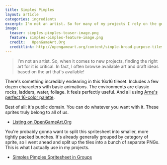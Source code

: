 ```yaml
---
title: Simples Pimples
layout: article
categories: ingredients
excerpt: I'm not an artist. So for many of my projects I rely on the generosity of others. Here's a fantastic tileset to grab onto.
image:
  teaser: simples-pimples-teaser-image.png
  feature: simples-pimples-feature-image.png
  credit: 	OpenGameArt.Org
  creditlink: http://opengameart.org/content/simple-broad-purpose-tileset
---
```


> I'm not an artist. So, when it comes to new projects, finding the right art for it is critical. In fact, I often browse available art and draft ideas based on the art that's available!

There's something incredibly endearing in this 16x16 tileset. Includes a few dozen characters with basic animations. The environments are classic rocks, ladders, water, foliage. It feels perfectly useful. And all using [Arne's perfect 16-color palette](http://androidarts.com/palette/16pal.htm).

Best of all: it's public domain. You can do whatever you want with it. These sprites truly belong to all of us.

* [Listing on OpenGameArt.Org](http://opengameart.org/content/simple-broad-purpose-tileset)

You're probably gonna want to split this spritesheet into smaller, more tightly packed bunches. It's already generally grouped by category of sprite, so I went ahead and split up the tiles into a bunch of separate PNGs. This is what I actually use in my projects.

* [Simples Pimples Spritesheet in Groups](http://troygilbert.com/downloads/simples-pimples-groups.zip)

